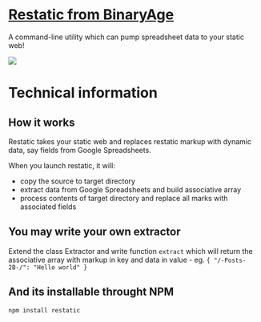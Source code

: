 # [Restatic from BinaryAge](http://restatic.binaryage.com)

A command-line utility which can pump spreadsheet data to your static web!

<img src="http://restatic.binaryage.com/images/restatic_visualisation.png">

# Technical information

## How it works

Restatic takes your static web and replaces restatic markup with dynamic data, say fields from Google Spreadsheets.

When you launch restatic, it will:
  
  * copy the source to target directory
  * extract data from Google Spreadsheets and build associative array
  * process contents of target directory and replace all marks with associated fields

## You may write your own extractor

Extend the class Extractor and write function `extract` which will return the associative array with markup in key and data in value - eg. `{ "/-Posts-2B-/": "Hello world" }`

## And its installable throught NPM
`npm install restatic`
